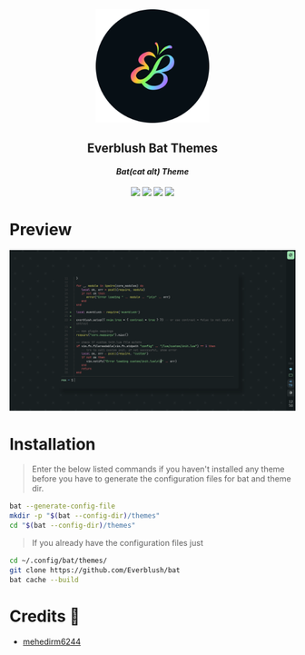 <div align="center">
<img  src="https://raw.githubusercontent.com/Everblush/assets/main/logo.png" height="200px" width="200px" alt="logo">
</div> 

<h2 align="center">Everblush Bat Themes</h2>

<p>
<h4 align="center"> <i>Bat(cat alt) Theme</i> </h4>
</p> 

<p align="center">
<img src="https://img.shields.io/github/stars/Everblush/bat?color=e5c76b&labelColor=1e2528b&style=for-the-badge"> <img src="https://img.shields.io/github/issues/Everblush/bat?=67b0e8&labelColor=1e2528&style=for-the-badge">
<img src="https://img.shields.io/static/v1?label=license&message=MIT&color=8ccf7e&labelColor=1e2528&style=for-the-badge">
<img src="https://img.shields.io/github/forks/Everblush/bat?color=e57474&labelColor=1e2528&style=for-the-badge"> 
</p>

# Preview
<p align="center">
<img src="https://raw.githubusercontent.com/Everblush/assets/main/bat/bat.png" alt="Preview Image">
</p>

# Installation

>Enter the below listed commands if you haven't installed any theme before you have to generate the configuration files for bat and theme dir.

```sh 
bat --generate-config-file
mkdir -p "$(bat --config-dir)/themes"
cd "$(bat --config-dir)/themes"
```

>If you already have the configuration files just  
```sh
cd ~/.config/bat/themes/
git clone https://github.com/Everblush/bat
bat cache --build
```

# Credits 💝
- [mehedirm6244](https://github.com/mehedirm6244)
